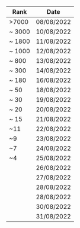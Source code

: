 
|Rank| Date |
|---------|--|
| >7000   |08/08/2022|
| ~ 3000   |10/08/2022|
| ~ 1800   |11/08/2022|
| ~ 1000   |12/08/2022|
| ~ 800   |13/08/2022|
| ~ 300   |14/08/2022|
| ~ 180   |16/08/2022|
| ~ 50   |18/08/2022|
| ~ 30   |19/08/2022|
| ~ 20   |20/08/2022|
| ~ 15   |21/08/2022|
|  ~11  |22/08/2022|
|  ~9  |23/08/2022|
|  ~7  |24/08/2022|
|  ~4  |25/08/2022|
|    |26/08/2022|
|    |27/08/2022|
|    |28/08/2022|
|    |28/08/2022|
|    |30/08/2022|
|    |31/08/2022|

